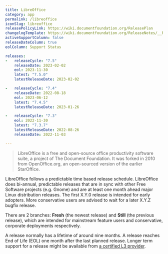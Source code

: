 ```yaml
---
title: LibreOffice
category: app
permalink: /libreoffice
iconSlug: libreoffice
releasePolicyLink: https://wiki.documentfoundation.org/ReleasePlan
changelogTemplate: https://wiki.documentfoundation.org/ReleaseNotes/__RELEASE_CYCLE__
activeSupportColumn: false
releaseDateColumn: true
eolColumn: Support Status

releases:
-   releaseCycle: "7.5"
    releaseDate: 2023-02-02
    eol: 2023-11-30
    latest: "7.5.0"
    latestReleaseDate: 2023-02-02

-   releaseCycle: "7.4"
    releaseDate: 2022-08-18
    eol: 2023-06-12
    latest: "7.4.5"
    latestReleaseDate: 2023-01-26

-   releaseCycle: "7.3"
    eol: 2022-11-30
    latest: "7.3.7"
    latestReleaseDate: 2022-08-26
    releaseDate: 2022-11-03

---
```


> LibreOffice is a free and open-source office productivity software suite, a project of The
> Document Foundation. It was forked in 2010 from OpenOffice.org, an open-sourced version of the
> earlier StarOffice.

LibreOffice follows a predictable time based release schedule. LibreOffice does bi-annual,
predictable releases that are in sync with other Free Software projects (e.g. Gnome) and are at
least one month ahead major Linux distribution releases. The first X.Y.0 release is intended for
early adopters. More conservative users are advised to wait for a later X.Y.Z bugfix release.

There are 2 branches: **Fresh** (the newest release) and **Still** (the previous release), which are
intended for mainstream feature users and conservative, corporate deployments respectively.

A release normally has a lifetime of around nine months. A release reaches End of Life (EOL) one
month after the last planned release. Longer term support for a release might be available from
[a certified L3 provider](https://www.documentfoundation.org/gethelp/developers/).
